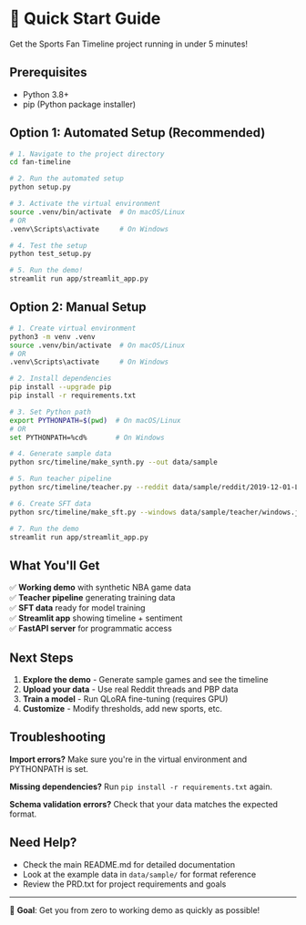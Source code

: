 # 🚀 Quick Start Guide

Get the Sports Fan Timeline project running in under 5 minutes!

## Prerequisites

- Python 3.8+
- pip (Python package installer)

## Option 1: Automated Setup (Recommended)

```bash
# 1. Navigate to the project directory
cd fan-timeline

# 2. Run the automated setup
python setup.py

# 3. Activate the virtual environment
source .venv/bin/activate  # On macOS/Linux
# OR
.venv\Scripts\activate     # On Windows

# 4. Test the setup
python test_setup.py

# 5. Run the demo!
streamlit run app/streamlit_app.py
```

## Option 2: Manual Setup

```bash
# 1. Create virtual environment
python3 -m venv .venv
source .venv/bin/activate  # On macOS/Linux
# OR
.venv\Scripts\activate     # On Windows

# 2. Install dependencies
pip install --upgrade pip
pip install -r requirements.txt

# 3. Set Python path
export PYTHONPATH=$(pwd)  # On macOS/Linux
# OR
set PYTHONPATH=%cd%       # On Windows

# 4. Generate sample data
python src/timeline/make_synth.py --out data/sample

# 5. Run teacher pipeline
python src/timeline/teacher.py --reddit data/sample/reddit/2019-12-01-LAL-DAL.jsonl --pbp data/sample/pbp/2019-12-01-LAL-DAL.json --out data/sample/teacher

# 6. Create SFT data
python src/timeline/make_sft.py --windows data/sample/teacher/windows.jsonl --out data/sft/sft_data.jsonl

# 7. Run the demo
streamlit run app/streamlit_app.py
```

## What You'll Get

✅ **Working demo** with synthetic NBA game data  
✅ **Teacher pipeline** generating training data  
✅ **SFT data** ready for model training  
✅ **Streamlit app** showing timeline + sentiment  
✅ **FastAPI server** for programmatic access

## Next Steps

1. **Explore the demo** - Generate sample games and see the timeline
2. **Upload your data** - Use real Reddit threads and PBP data
3. **Train a model** - Run QLoRA fine-tuning (requires GPU)
4. **Customize** - Modify thresholds, add new sports, etc.

## Troubleshooting

**Import errors?** Make sure you're in the virtual environment and PYTHONPATH is set.

**Missing dependencies?** Run `pip install -r requirements.txt` again.

**Schema validation errors?** Check that your data matches the expected format.

## Need Help?

- Check the main README.md for detailed documentation
- Look at the example data in `data/sample/` for format reference
- Review the PRD.txt for project requirements and goals

---

🎯 **Goal**: Get you from zero to working demo as quickly as possible!
